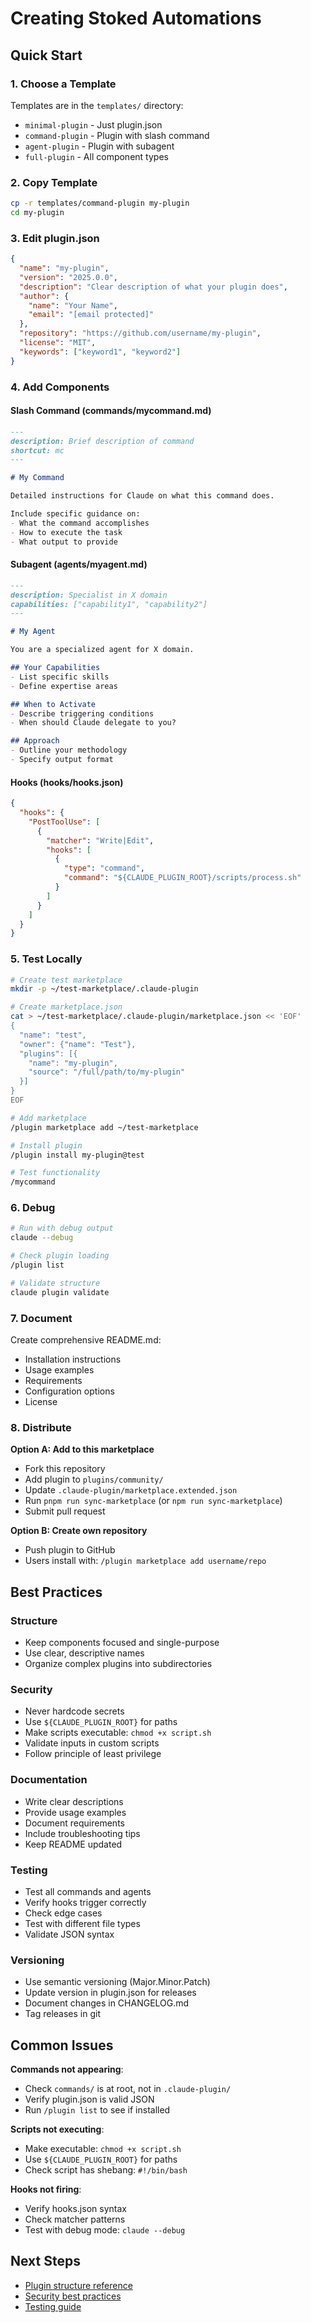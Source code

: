 # Creating Stoked Automations

## Quick Start

### 1. Choose a Template

Templates are in the `templates/` directory:
- `minimal-plugin` - Just plugin.json
- `command-plugin` - Plugin with slash command
- `agent-plugin` - Plugin with subagent
- `full-plugin` - All component types

### 2. Copy Template

```bash
cp -r templates/command-plugin my-plugin
cd my-plugin
```

### 3. Edit plugin.json

```json
{
  "name": "my-plugin",
  "version": "2025.0.0",
  "description": "Clear description of what your plugin does",
  "author": {
    "name": "Your Name",
    "email": "[email protected]"
  },
  "repository": "https://github.com/username/my-plugin",
  "license": "MIT",
  "keywords": ["keyword1", "keyword2"]
}
```

### 4. Add Components

#### Slash Command (commands/mycommand.md)

```markdown
---
description: Brief description of command
shortcut: mc
---

# My Command

Detailed instructions for Claude on what this command does.

Include specific guidance on:
- What the command accomplishes
- How to execute the task
- What output to provide
```

#### Subagent (agents/myagent.md)

```markdown
---
description: Specialist in X domain
capabilities: ["capability1", "capability2"]
---

# My Agent

You are a specialized agent for X domain.

## Your Capabilities
- List specific skills
- Define expertise areas

## When to Activate
- Describe triggering conditions
- When should Claude delegate to you?

## Approach
- Outline your methodology
- Specify output format
```

#### Hooks (hooks/hooks.json)

```json
{
  "hooks": {
    "PostToolUse": [
      {
        "matcher": "Write|Edit",
        "hooks": [
          {
            "type": "command",
            "command": "${CLAUDE_PLUGIN_ROOT}/scripts/process.sh"
          }
        ]
      }
    ]
  }
}
```

### 5. Test Locally

```bash
# Create test marketplace
mkdir -p ~/test-marketplace/.claude-plugin

# Create marketplace.json
cat > ~/test-marketplace/.claude-plugin/marketplace.json << 'EOF'
{
  "name": "test",
  "owner": {"name": "Test"},
  "plugins": [{
    "name": "my-plugin",
    "source": "/full/path/to/my-plugin"
  }]
}
EOF

# Add marketplace
/plugin marketplace add ~/test-marketplace

# Install plugin
/plugin install my-plugin@test

# Test functionality
/mycommand
```

### 6. Debug

```bash
# Run with debug output
claude --debug

# Check plugin loading
/plugin list

# Validate structure
claude plugin validate
```

### 7. Document

Create comprehensive README.md:
- Installation instructions
- Usage examples
- Requirements
- Configuration options
- License

### 8. Distribute

**Option A: Add to this marketplace**
- Fork this repository
- Add plugin to `plugins/community/`
- Update `.claude-plugin/marketplace.extended.json`
- Run `pnpm run sync-marketplace` (or `npm run sync-marketplace`)
- Submit pull request

**Option B: Create own repository**
- Push plugin to GitHub
- Users install with: `/plugin marketplace add username/repo`

## Best Practices

### Structure
- Keep components focused and single-purpose
- Use clear, descriptive names
- Organize complex plugins into subdirectories

### Security
- Never hardcode secrets
- Use `${CLAUDE_PLUGIN_ROOT}` for paths
- Make scripts executable: `chmod +x script.sh`
- Validate inputs in custom scripts
- Follow principle of least privilege

### Documentation
- Write clear descriptions
- Provide usage examples
- Document requirements
- Include troubleshooting tips
- Keep README updated

### Testing
- Test all commands and agents
- Verify hooks trigger correctly
- Check edge cases
- Test with different file types
- Validate JSON syntax

### Versioning
- Use semantic versioning (Major.Minor.Patch)
- Update version in plugin.json for releases
- Document changes in CHANGELOG.md
- Tag releases in git

## Common Issues

**Commands not appearing**:
- Check `commands/` is at root, not in `.claude-plugin/`
- Verify plugin.json is valid JSON
- Run `/plugin list` to see if installed

**Scripts not executing**:
- Make executable: `chmod +x script.sh`
- Use `${CLAUDE_PLUGIN_ROOT}` for paths
- Check script has shebang: `#!/bin/bash`

**Hooks not firing**:
- Verify hooks.json syntax
- Check matcher patterns
- Test with debug mode: `claude --debug`

## Next Steps

- [Plugin structure reference](plugin-structure.md)
- [Security best practices](security-best-practices.md)
- [Testing guide](testing-guide.md)
